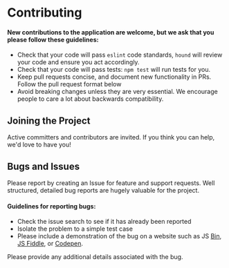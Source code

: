 # Contributing

#### New contributions to the application are welcome, but we ask that you please follow these guidelines:
* Check that your code will pass `eslint` code standards, `hound` will review your code and ensure you act accordingly.
* Check that your code will pass tests: `npm test` will run tests for you.
* Keep pull requests concise, and document new functionality in PRs. Follow the pull request format below
* Avoid breaking changes unless they are very essential. We encourage people to care a lot about backwards compatibility.

## Joining the Project

Active committers and contributors are invited. If you think you can help, we'd love to have you!

## Bugs and Issues

Please report by creating an Issue for feature and support requests. Well structured, detailed bug reports are hugely valuable for the project.

#### Guidelines for reporting bugs:
* Check the issue search to see if it has already been reported
* Isolate the problem to a simple test case
* Please include a demonstration of the bug on a website such as JS [Bin](http://jsbin.com), [JS Fiddle](https://jsfiddle.net/), or [Codepen](https://codepen.io/pen).

Please provide any additional details associated with the bug.